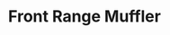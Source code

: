 ---
title: "Front Range Muffler"
url: /colorado-springs/front-range-muffler/
shop: Autowerkstatt
---